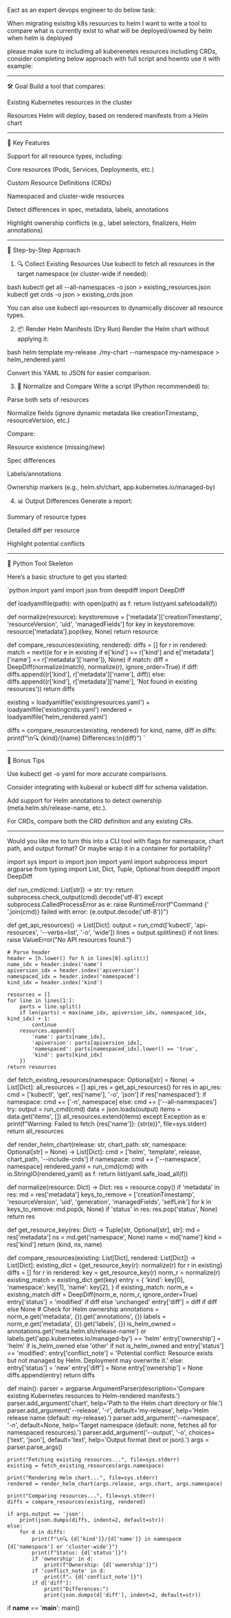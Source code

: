 Eact as an expert devops engineer to do below task:

When migrating exisitng k8s resources to helm I want to write a tool to compare what is currently exist to what will be deployed/owned by helm when helm is deployed

please make sure to includimg all kuberenetes resources includimg CRDs, consider completing below approach with full script and hownto use it with example:



---

🛠️ Goal
Build a tool that compares:

Existing Kubernetes resources in the cluster

Resources Helm will deploy, based on rendered manifests from a Helm chart



---

🧩 Key Features

Support for all resource types, including:

Core resources (Pods, Services, Deployments, etc.)

Custom Resource Definitions (CRDs)

Namespaced and cluster-wide resources


Detect differences in spec, metadata, labels, annotations

Highlight ownership conflicts (e.g., label selectors, finalizers, Helm annotations)



---

🧪 Step-by-Step Approach

1. 🔍 Collect Existing Resources
Use kubectl to fetch all resources in the target namespace (or cluster-wide if needed):



bash   kubectl get all --all-namespaces -o json > existing_resources.json   kubectl get crds -o json > existing_crds.json   

You can also use kubectl api-resources to dynamically discover all resource types.

2. 📦 Render Helm Manifests (Dry Run)
Render the Helm chart without applying it:



bash   helm template my-release ./my-chart --namespace my-namespace > helm_rendered.yaml   

Convert this YAML to JSON for easier comparison.

3. 🧮 Normalize and Compare
Write a script (Python recommended) to:



Parse both sets of resources

Normalize fields (ignore dynamic metadata like creationTimestamp, resourceVersion, etc.)

Compare:

Resource existence (missing/new)

Spec differences

Labels/annotations

Ownership markers (e.g., helm.sh/chart, app.kubernetes.io/managed-by)



4. 📊 Output Differences
Generate a report:



Summary of resource types

Detailed diff per resource

Highlight potential conflicts



---

🐍 Python Tool Skeleton

Here’s a basic structure to get you started:

`python
import yaml
import json
from deepdiff import DeepDiff

def loadyamlfile(path):
with open(path) as f:
return list(yaml.safeloadall(f))

def normalize(resource):
keystoremove = ['metadata']['creationTimestamp', 'resourceVersion', 'uid', 'managedFields']
for key in keystoremove:
resource['metadata'].pop(key, None)
return resource

def compare_resources(existing, rendered):
diffs = []
for r in rendered:
match = next((e for e in existing if e['kind'] == r['kind'] and e['metadata']['name'] == r['metadata']['name']), None)
if match:
diff = DeepDiff(normalize(match), normalize(r), ignore_order=True)
if diff:
diffs.append((r['kind'], r['metadata']['name'], diff))
else:
diffs.append((r['kind'], r['metadata']['name'], 'Not found in existing resources'))
return diffs

existing = loadyamlfile('existingresources.yaml') + loadyamlfile('existingcrds.yaml')
rendered = loadyamlfile('helm_rendered.yaml')

diffs = compare_resources(existing, rendered)
for kind, name, diff in diffs:
print(f"\n🔍 {kind}/{name} Differences:\n{diff}")
`


---

🧠 Bonus Tips

Use kubectl get <resource> -o yaml for more accurate comparisons.

Consider integrating with kubeval or kubectl diff for schema validation.

Add support for Helm annotations to detect ownership (meta.helm.sh/release-name, etc.).

For CRDs, compare both the CRD definition and any existing CRs.



---

Would you like me to turn this into a CLI tool with flags for namespace, chart path, and output format? Or maybe wrap it in a container for portability?

import sys
import io
import json
import yaml
import subprocess
import argparse
from typing import List, Dict, Tuple, Optional
from deepdiff import DeepDiff

def run_cmd(cmd: List[str]) -> str:
    try:
        return subprocess.check_output(cmd).decode('utf-8')
    except subprocess.CalledProcessError as e:
        raise RuntimeError(f"Command {' '.join(cmd)} failed with error: {e.output.decode('utf-8')}")

def get_api_resources() -> List[Dict]:
    output = run_cmd(['kubectl', 'api-resources', '--verbs=list', '-o', 'wide'])
    lines = output.splitlines()
    if not lines:
        raise ValueError("No API resources found.")
    
    # Parse header
    header = [h.lower() for h in lines[0].split()]
    name_idx = header.index('name')
    apiversion_idx = header.index('apiversion')
    namespaced_idx = header.index('namespaced')
    kind_idx = header.index('kind')
    
    resources = []
    for line in lines[1:]:
        parts = line.split()
        if len(parts) < max(name_idx, apiversion_idx, namespaced_idx, kind_idx) + 1:
            continue
        resources.append({
            'name': parts[name_idx],
            'apiversion': parts[apiversion_idx],
            'namespaced': parts[namespaced_idx].lower() == 'true',
            'kind': parts[kind_idx]
        })
    return resources

def fetch_existing_resources(namespace: Optional[str] = None) -> List[Dict]:
    all_resources = []
    api_res = get_api_resources()
    for res in api_res:
        cmd = ['kubectl', 'get', res['name'], '-o', 'json']
        if res['namespaced']:
            if namespace:
                cmd += ['-n', namespace]
            else:
                cmd += ['--all-namespaces']
        try:
            output = run_cmd(cmd)
            data = json.loads(output)
            items = data.get('items', [])
            all_resources.extend(items)
        except Exception as e:
            print(f"Warning: Failed to fetch {res['name']}: {str(e)}", file=sys.stderr)
    return all_resources

def render_helm_chart(release: str, chart_path: str, namespace: Optional[str] = None) -> List[Dict]:
    cmd = ['helm', 'template', release, chart_path, '--include-crds']
    if namespace:
        cmd += ['--namespace', namespace]
    rendered_yaml = run_cmd(cmd)
    with io.StringIO(rendered_yaml) as f:
        return list(yaml.safe_load_all(f))

def normalize(resource: Dict) -> Dict:
    res = resource.copy()
    if 'metadata' in res:
        md = res['metadata']
        keys_to_remove = ['creationTimestamp', 'resourceVersion', 'uid', 'generation', 'managedFields', 'selfLink']
        for k in keys_to_remove:
            md.pop(k, None)
    if 'status' in res:
        res.pop('status', None)
    return res

def get_resource_key(res: Dict) -> Tuple[str, Optional[str], str]:
    md = res['metadata']
    ns = md.get('namespace', None)
    name = md['name']
    kind = res['kind']
    return (kind, ns, name)

def compare_resources(existing: List[Dict], rendered: List[Dict]) -> List[Dict]:
    existing_dict = {get_resource_key(r): normalize(r) for r in existing}
    diffs = []
    for r in rendered:
        key = get_resource_key(r)
        norm_r = normalize(r)
        existing_match = existing_dict.get(key)
        entry = {
            'kind': key[0],
            'namespace': key[1],
            'name': key[2],
        }
        if existing_match:
            norm_e = existing_match
            diff = DeepDiff(norm_e, norm_r, ignore_order=True)
            entry['status'] = 'modified' if diff else 'unchanged'
            entry['diff'] = diff if diff else None
            # Check for Helm ownership
            annotations = norm_e.get('metadata', {}).get('annotations', {})
            labels = norm_e.get('metadata', {}).get('labels', {})
            is_helm_owned = annotations.get('meta.helm.sh/release-name') or labels.get('app.kubernetes.io/managed-by') == 'helm'
            entry['ownership'] = 'helm' if is_helm_owned else 'other'
            if not is_helm_owned and entry['status'] == 'modified':
                entry['conflict_note'] = 'Potential conflict: Resource exists but not managed by Helm. Deployment may overwrite it.'
        else:
            entry['status'] = 'new'
            entry['diff'] = None
            entry['ownership'] = None
        diffs.append(entry)
    return diffs

def main():
    parser = argparse.ArgumentParser(description='Compare existing Kubernetes resources to Helm-rendered manifests.')
    parser.add_argument('chart', help='Path to the Helm chart directory or file.')
    parser.add_argument('--release', '-r', default='my-release', help='Helm release name (default: my-release).')
    parser.add_argument('--namespace', '-n', default=None, help='Target namespace (default: none, fetches all for namespaced resources).')
    parser.add_argument('--output', '-o', choices=['text', 'json'], default='text', help='Output format (text or json).')
    args = parser.parse_args()

    print("Fetching existing resources...", file=sys.stderr)
    existing = fetch_existing_resources(args.namespace)

    print("Rendering Helm chart...", file=sys.stderr)
    rendered = render_helm_chart(args.release, args.chart, args.namespace)

    print("Comparing resources...", file=sys.stderr)
    diffs = compare_resources(existing, rendered)

    if args.output == 'json':
        print(json.dumps(diffs, indent=2, default=str))
    else:
        for d in diffs:
            print(f"\n🔍 {d['kind']}/{d['name']} in namespace {d['namespace'] or 'cluster-wide'}")
            print(f"Status: {d['status']}")
            if 'ownership' in d:
                print(f"Ownership: {d['ownership']}")
            if 'conflict_note' in d:
                print(f"⚠️ {d['conflict_note']}")
            if d['diff']:
                print("Differences:")
                print(json.dumps(d['diff'], indent=2, default=str))

if __name__ == '__main__':
    main()
